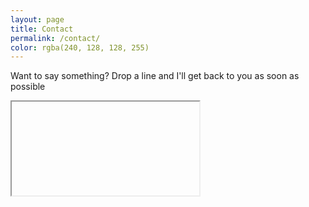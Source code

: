 ```yaml
---
layout: page
title: Contact
permalink: /contact/
color: rgba(240, 128, 128, 255)
---
```


Want to say something? Drop a line and I'll get back to you as soon as possible<br>
<iframe id="kontactr"></iframe>
<!-- Do not change the code! -->
<script type="text/javascript"> id = 192111; </script>
<script type="text/javascript">
//src="http://kontactr.com/wp.js"

(function() {
  $(document).ready(function() {
    /*$("#kontactr").load(function () {
      var style = $('<style>label { color:#fff; }</style>');
      //link.attr('rel', 'stylesheet');
      //link.attr('type', 'text/css');
      //link.attr('href', '../css/kontactr.css');
      
      $('body', window.frames['kontactr'].document).append(style);
      //$(this).append(link);
      
      alert($(this).name);
    });*/
    $("#kontactr").attr('src', 'http://kontactr.com/xuser/192111/none');
    
  });
})();
</script>
<!-- Do not change the code! -->
